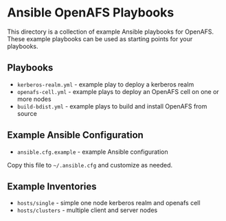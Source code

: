 # Ansible OpenAFS Playbooks

This directory is a collection of example Ansible playbooks for OpenAFS.
These example playbooks can be used as starting points for your playbooks.

## Playbooks

* `kerberos-realm.yml` - example play to deploy a kerberos realm
* `openafs-cell.yml`   - example plays to deploy an OpenAFS cell on one or more nodes
* `build-bdist.yml`    - example plays to build and install OpenAFS from source

## Example Ansible Configuration

* `ansible.cfg.example`  - example Ansible configuration

Copy this file to `~/.ansible.cfg` and customize as needed.

## Example Inventories

* `hosts/single`   - simple one node kerberos realm and openafs cell
* `hosts/clusters` - multiple client and server nodes
